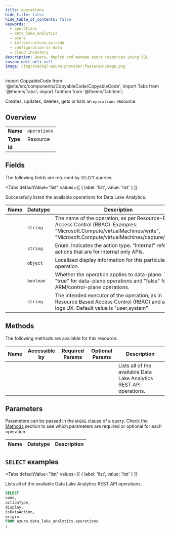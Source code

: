 ```yaml
--- 
title: operations
hide_title: false
hide_table_of_contents: false
keywords:
  - operations
  - data_lake_analytics
  - azure
  - infrastructure-as-code
  - configuration-as-data
  - cloud inventory
description: Query, deploy and manage azure resources using SQL
custom_edit_url: null
image: /img/stackql-azure-provider-featured-image.png
---
```


import CopyableCode from '@site/src/components/CopyableCode/CopyableCode';
import Tabs from '@theme/Tabs';
import TabItem from '@theme/TabItem';

Creates, updates, deletes, gets or lists an <code>operations</code> resource.

## Overview
<table><tbody>
<tr><td><b>Name</b></td><td><code>operations</code></td></tr>
<tr><td><b>Type</b></td><td>Resource</td></tr>
<tr><td><b>Id</b></td><td><CopyableCode code="azure.data_lake_analytics.operations" /></td></tr>
</tbody></table>

## Fields

The following fields are returned by `SELECT` queries:

<Tabs
    defaultValue="list"
    values={[
        { label: 'list', value: 'list' }
    ]}
>
<TabItem value="list">

Successfully listed the available operations for Data Lake Analytics.

<table>
<thead>
    <tr>
    <th>Name</th>
    <th>Datatype</th>
    <th>Description</th>
    </tr>
</thead>
<tbody>
<tr>
    <td><CopyableCode code="name" /></td>
    <td><code>string</code></td>
    <td>The name of the operation, as per Resource-Based Access Control (RBAC). Examples: "Microsoft.Compute/virtualMachines/write", "Microsoft.Compute/virtualMachines/capture/action"</td>
</tr>
<tr>
    <td><CopyableCode code="actionType" /></td>
    <td><code>string</code></td>
    <td>Enum. Indicates the action type. "Internal" refers to actions that are for internal only APIs.</td>
</tr>
<tr>
    <td><CopyableCode code="display" /></td>
    <td><code>object</code></td>
    <td>Localized display information for this particular operation.</td>
</tr>
<tr>
    <td><CopyableCode code="isDataAction" /></td>
    <td><code>boolean</code></td>
    <td>Whether the operation applies to data-plane. This is "true" for data-plane operations and "false" for ARM/control-plane operations.</td>
</tr>
<tr>
    <td><CopyableCode code="origin" /></td>
    <td><code>string</code></td>
    <td>The intended executor of the operation; as in Resource Based Access Control (RBAC) and audit logs UX. Default value is "user,system"</td>
</tr>
</tbody>
</table>
</TabItem>
</Tabs>

## Methods

The following methods are available for this resource:

<table>
<thead>
    <tr>
    <th>Name</th>
    <th>Accessible by</th>
    <th>Required Params</th>
    <th>Optional Params</th>
    <th>Description</th>
    </tr>
</thead>
<tbody>
<tr>
    <td><a href="#list"><CopyableCode code="list" /></a></td>
    <td><CopyableCode code="select" /></td>
    <td></td>
    <td></td>
    <td>Lists all of the available Data Lake Analytics REST API operations.</td>
</tr>
</tbody>
</table>

## Parameters

Parameters can be passed in the `WHERE` clause of a query. Check the [Methods](#methods) section to see which parameters are required or optional for each operation.

<table>
<thead>
    <tr>
    <th>Name</th>
    <th>Datatype</th>
    <th>Description</th>
    </tr>
</thead>
<tbody>
</tbody>
</table>

## `SELECT` examples

<Tabs
    defaultValue="list"
    values={[
        { label: 'list', value: 'list' }
    ]}
>
<TabItem value="list">

Lists all of the available Data Lake Analytics REST API operations.

```sql
SELECT
name,
actionType,
display,
isDataAction,
origin
FROM azure.data_lake_analytics.operations
;
```
</TabItem>
</Tabs>
